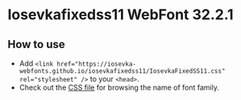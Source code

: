 # Iosevkafixedss11 WebFont 32.2.1

## How to use

- Add `<link href="https://iosevka-webfonts.github.io/iosevkafixedss11/IosevkaFixedSS11.css" rel="stylesheet" />` to your `<head>`.
- Check out the [CSS file](./IosevkaFixedSS11.css) for browsing the name of font family.
